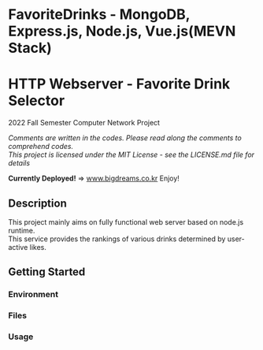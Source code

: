 # FavoriteDrinks - MongoDB, Express.js, Node.js, Vue.js(MEVN Stack)

# HTTP Webserver - Favorite Drink Selector
2022 Fall Semester Computer Network Project

*Comments are written in the codes. Please read along the comments to comprehend codes.*  
_This project is licensed under the MIT License - see the LICENSE.md file for details_

**Currently Deployed!** => www.bigdreams.co.kr
Enjoy!

## Description
This project mainly aims on fully functional web server based on node.js runtime.  
This service provides the rankings of various drinks determined by user-active likes. 

## Getting Started

### Environment

### Files

### Usage

